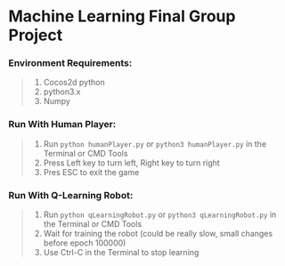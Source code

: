 # Machine Learning Final Group Project

### Environment Requirements:
> 1. Cocos2d python 
> 2. python3.x
> 3. Numpy

### Run With Human Player:
> 1. Run ```python humanPlayer.py``` or ```python3 humanPlayer.py``` in the Terminal or CMD Tools
> 2. Press Left key to turn left, Right key to turn right
> 3. Pres ESC to exit the game

### Run With Q-Learning Robot:
> 1. Run ```python qLearningRobot.py``` or ```python3 qLearningRobot.py``` in the Terminal or CMD Tools
> 2. Wait for training the robot (could be really slow, small changes before epoch 100000)
> 3. Use Ctrl-C in the Terminal to stop learning
